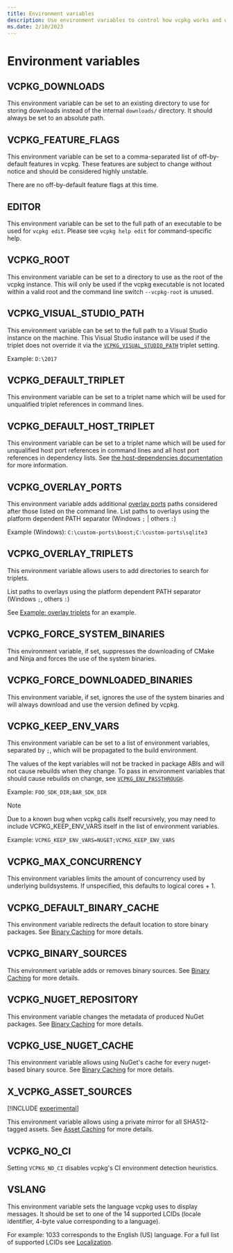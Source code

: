 ```yaml
---
title: Environment variables
description: Use environment variables to control how vcpkg works and where it looks for files.
ms.date: 2/10/2023
---
```

# Environment variables

## VCPKG_DOWNLOADS

This environment variable can be set to an existing directory to use for storing downloads instead of the internal
`downloads/` directory. It should always be set to an absolute path.

## VCPKG_FEATURE_FLAGS

This environment variable can be set to a comma-separated list of off-by-default features in vcpkg. These features are
subject to change without notice and should be considered highly unstable.

There are no off-by-default feature flags at this time.

## EDITOR

This environment variable can be set to the full path of an executable to be used for `vcpkg edit`. Please see
`vcpkg help edit` for command-specific help.

## VCPKG_ROOT

This environment variable can be set to a directory to use as the root of the vcpkg instance. This will only be used if
the vcpkg executable is not located within a valid root and the command line switch `--vcpkg-root` is unused.

## VCPKG_VISUAL_STUDIO_PATH

This environment variable can be set to the full path to a Visual Studio instance on the machine. This Visual Studio instance
will be used if the triplet does not override it via the [`VCPKG_VISUAL_STUDIO_PATH`](triplets.md#VCPKG_VISUAL_STUDIO_PATH) triplet setting.

Example: `D:\2017`

## VCPKG_DEFAULT_TRIPLET

This environment variable can be set to a triplet name which will be used for unqualified triplet references in command lines.

## VCPKG_DEFAULT_HOST_TRIPLET

This environment variable can be set to a triplet name which will be used for unqualified host port references in command lines and all host port references in dependency lists. See [the host-dependencies documentation](host-dependencies.md) for more information.

## VCPKG_OVERLAY_PORTS

This environment variable adds additional [overlay ports](registries.md#overlays) paths considered after those listed on the command line. List paths to overlays using
the platform dependent PATH separator (Windows `;` | others `:`)

Example (Windows): `C:\custom-ports\boost;C:\custom-ports\sqlite3`

## VCPKG_OVERLAY_TRIPLETS

This environment variable allows users to add directories to search for triplets.

List paths to overlays using the platform dependent PATH separator (Windows `;`, others `:`)

See [Example: overlay triplets](examples/overlay-triplets-linux-dynamic.md) for an example.

## VCPKG_FORCE_SYSTEM_BINARIES

This environment variable, if set, suppresses the downloading of CMake and Ninja and forces the use of the system binaries.

## VCPKG_FORCE_DOWNLOADED_BINARIES

This environment variable, if set, ignores the use of the system binaries and will always download and use the version defined by vcpkg.

## VCPKG_KEEP_ENV_VARS

This environment variable can be set to a list of environment variables, separated by `;`, which will be propagated to
the build environment.

The values of the kept variables will not be tracked in package ABIs and will not cause rebuilds when they change. To
pass in environment variables that should cause rebuilds on change, see [`VCPKG_ENV_PASSTHROUGH`](triplets.md#vcpkg_env_passthrough).

Example: `FOO_SDK_DIR;BAR_SDK_DIR`

> [!NOTE]
> Due to a known bug when vcpkg calls itself recursively, you may need to include VCPKG_KEEP_ENV_VARS itself in the list of environment variables.
>
> Example: `VCPKG_KEEP_ENV_VARS=NUGET;VCPKG_KEEP_ENV_VARS`

## VCPKG_MAX_CONCURRENCY

This environment variables limits the amount of concurrency used by underlying buildsystems. If unspecified, this defaults to logical cores + 1.

## VCPKG_DEFAULT_BINARY_CACHE

This environment variable redirects the default location to store binary packages. See [Binary Caching][] for more details.

## VCPKG_BINARY_SOURCES

This environment variable adds or removes binary sources. See [Binary Caching][] for more details.

## VCPKG_NUGET_REPOSITORY

This environment variable changes the metadata of produced NuGet packages. See [Binary Caching](binarycaching.md#nuget) for more details.

## VCPKG_USE_NUGET_CACHE

This environment variable allows using NuGet's cache for every nuget-based binary source. See [Binary Caching](binarycaching.md#nuget) for more details.

## X_VCPKG_ASSET_SOURCES

[!INCLUDE [experimental](../../includes/experimental.md)]

This environment variable allows using a private mirror for all SHA512-tagged assets. See [Asset Caching](assetcaching.md) for more details.

## VCPKG_NO_CI

Setting `VCPKG_NO_CI` disables vcpkg's CI environment detection heuristics.

[Binary Caching]: binarycaching.md

## VSLANG

This environment variable sets the language vcpkg uses to display messages. It should be set to one of the 14 supported LCIDs (locale identifier, 4-byte value corresponding to a language). 

For example: 1033 corresponds to the English (US) language. 
For a full list of supported LCIDs see [Localization](https://github.com/microsoft/vcpkg-tool/blob/main/docs/localization.md).
